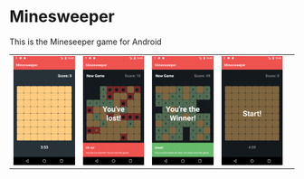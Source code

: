 # Minesweeper
This is the Mineseeper game for Android

|   |   |   |   |   |
|---|---|---|---|---|
|![alt text](https://github.com/dariobrux/Minesweeper/blob/main/others/device-2020-11-18-104244.png)|![alt text](https://github.com/dariobrux/Minesweeper/blob/main/others/device-2020-11-18-104350.png)   |![alt text](https://github.com/dariobrux/Minesweeper/blob/main/others/device-2020-11-18-104517.png)   |![alt text](https://github.com/dariobrux/Minesweeper/blob/main/others/device-2020-11-18-104532.png)
